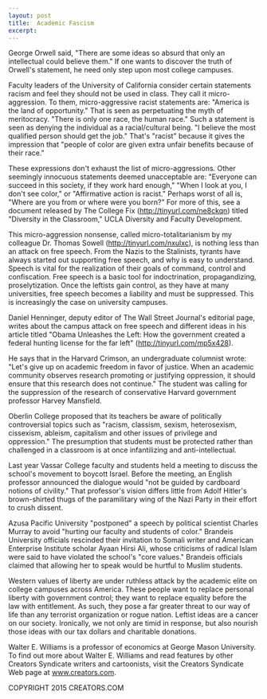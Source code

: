 ```yaml
---
layout: post
title:  Academic Fascism
excerpt:
---
```


George Orwell said, "There are some ideas so absurd that only an intellectual could believe them." If one wants to discover the truth of Orwell's statement, he need only step upon most college campuses.

Faculty leaders of the University of California consider certain statements racism and feel they should not be used in class. They call it micro-aggression. To them, micro-aggressive racist statements are: "America is the land of opportunity." That is seen as perpetuating the myth of meritocracy. "There is only one race, the human race." Such a statement is seen as denying the individual as a racial/cultural being. "I believe the most qualified person should get the job." That's "racist" because it gives the impression that "people of color are given extra unfair benefits because of their race." 

These expressions don't exhaust the list of micro-aggressions. Other seemingly innocuous statements deemed unacceptable are: "Everyone can succeed in this society, if they work hard enough," "When I look at you, I don't see color," or "Affirmative action is racist." Perhaps worst of all is, "Where are you from or where were you born?" For more of this, see a document released by The College Fix (http://tinyurl.com/ne8ckqn) titled "Diversity in the Classroom," UCLA Diversity and Faculty Development. 

This micro-aggression nonsense, called micro-totalitarianism by my colleague Dr. Thomas Sowell (http://tinyurl.com/nxulxc), is nothing less than an attack on free speech. From the Nazis to the Stalinists, tyrants have always started out supporting free speech, and why is easy to understand. Speech is vital for the realization of their goals of command, control and confiscation. Free speech is a basic tool for indoctrination, propagandizing, proselytization. Once the leftists gain control, as they have at many universities, free speech becomes a liability and must be suppressed. This is increasingly the case on university campuses. 

Daniel Henninger, deputy editor of The Wall Street Journal's editorial page, writes about the campus attack on free speech and different ideas in his article titled "Obama Unleashes the Left: How the government created a federal hunting license for the far left" (http://tinyurl.com/mp5x428).

 He says that in the Harvard Crimson, an undergraduate columnist wrote: "Let's give up on academic freedom in favor of justice. When an academic community observes research promoting or justifying oppression, it should ensure that this research does not continue." The student was calling for the suppression of the research of conservative Harvard government professor Harvey Mansfield.

Oberlin College proposed that its teachers be aware of politically controversial topics such as "racism, classism, sexism, heterosexism, cissexism, ableism, capitalism and other issues of privilege and oppression." The presumption that students must be protected rather than challenged in a classroom is at once infantilizing and anti-intellectual. 

Last year Vassar College faculty and students held a meeting to discuss the school's movement to boycott Israel. Before the meeting, an English professor announced the dialogue would "not be guided by cardboard notions of civility." That professor's vision differs little from Adolf Hitler's brown-shirted thugs of the paramilitary wing of the Nazi Party in their effort to crush dissent.

Azusa Pacific University "postponed" a speech by political scientist Charles Murray to avoid "hurting our faculty and students of color." Brandeis University officials rescinded their invitation to Somali writer and American Enterprise Institute scholar Ayaan Hirsi Ali, whose criticisms of radical Islam were said to have violated the school's "core values." Brandeis officials claimed that allowing her to speak would be hurtful to Muslim students.

Western values of liberty are under ruthless attack by the academic elite on college campuses across America. These people want to replace personal liberty with government control; they want to replace equality before the law with entitlement. As such, they pose a far greater threat to our way of life than any terrorist organization or rogue nation. Leftist ideas are a cancer on our society. Ironically, we not only are timid in response, but also nourish those ideas with our tax dollars and charitable donations.

Walter E. Williams is a professor of economics at George Mason University. To find out more about Walter E. Williams and read features by other Creators Syndicate writers and cartoonists, visit the Creators Syndicate Web page at www.creators.com.

COPYRIGHT 2015 CREATORS.COM

